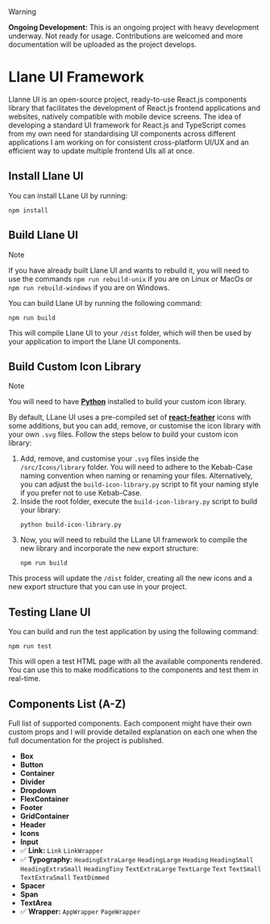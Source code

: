> [!WARNING]
> **Ongoing Development:** This is an ongoing project with heavy development underway. Not ready for usage. Contributions are welcomed and more documentation will be uploaded as the project develops.

# Llane UI Framework

Llanne UI is an open-source project, ready-to-use React.js components library that facilitates the development of React.js frontend applications and websites, natively compatible with mobile device screens. The idea of developing a standard UI framework for React.js and TypeScript comes from my own need for standardising UI components across different applications I am working on for consistent cross-platform UI/UX and an efficient way to update multiple frontend UIs all at once.

## Install Llane UI

You can install LLane UI by running:
```shell
npm install
```

## Build Llane UI

> [!NOTE]
> If you have already built Llane UI and wants to rebuild it, you will need to use the commands `npm run rebuild-unix` if you are on Linux or MacOs or `npm run rebuild-windows` if you are on Windows.

You can build Llane UI by running the following command:
```shell
npm run build
```

This will compile Llane UI to your `/dist` folder, which will then be used by your application to import the Llane UI components.

## Build Custom Icon Library

> [!NOTE]
> You will need to have **[Python](https://www.python.org/downloads/)** installed to build your custom icon library.

By default, LLane UI uses a pre-compiled set of **[react-feather](https://feathericons.com/)** icons with some additions, but you can add, remove, or customise the icon library with your own `.svg` files. Follow the steps below to build your custom icon library:

1. Add, remove, and customise your `.svg` files inside the `/src/Icons/library` folder. You will need to adhere to the Kebab-Case naming convention when naming or renaming your files. Alternatively, you can adjust the `build-icon-library.py` script to fit your naming style if you prefer not to use Kebab-Case.
2. Inside the root folder, execute the `build-icon-library.py` script to build your library:
    ```shell
    python build-icon-library.py
    ```
3. Now, you will need to rebuild the LLane UI framework to compile the new library and incorporate the new export structure:
    ```shell
    npm run build
    ```

This process will update the `/dist` folder, creating all the new icons and a new export structure that you can use in your project.

## Testing Llane UI

You can build and run the test application by using the following command:
```shell
npm run test
```

This will open a test HTML page with all the available components rendered. You can use this to make modifications to the components and test them in real-time.

## Components List (A-Z)

Full list of supported components. Each component might have their own custom props and I will provide detailed explanation on each one when the full documentation for the project is published.

- **Box**
- **Button**
- **Container**
- **Divider**
- **Dropdown**
- **FlexContainer**
- **Footer**
- **GridContainer**
- **Header**
- **Icons**
- **Input**
- ✅ **Link:** `Link` `LinkWrapper`
- ✅ **Typography:** `HeadingExtraLarge` `HeadingLarge` `Heading` `HeadingSmall` `HeadingExtraSmall` `HeadingTiny` `TextExtraLarge` `TextLarge` `Text` `TextSmall` `TextExtraSmall` `TextDimmed`
- **Spacer**
- **Span**
- **TextArea**
- ✅ **Wrapper:** `AppWrapper` `PageWrapper`

